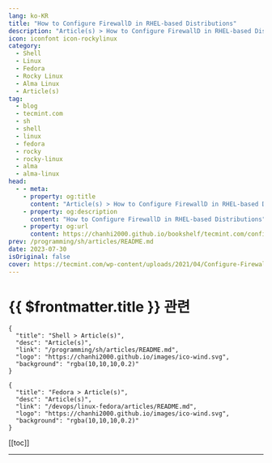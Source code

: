 ```yaml
---
lang: ko-KR
title: "How to Configure FirewallD in RHEL-based Distributions"
description: "Article(s) > How to Configure FirewallD in RHEL-based Distributions"
icon: iconfont icon-rockylinux
category: 
  - Shell
  - Linux
  - Fedora
  - Rocky Linux
  - Alma Linux
  - Article(s)
tag: 
  - blog
  - tecmint.com
  - sh
  - shell
  - linux
  - fedora
  - rocky
  - rocky-linux
  - alma
  - alma-linux
head:
  - - meta:
    - property: og:title
      content: "Article(s) > How to Configure FirewallD in RHEL-based Distributions"
    - property: og:description
      content: "How to Configure FirewallD in RHEL-based Distributions"
    - property: og:url
      content: https://chanhi2000.github.io/bookshelf/tecmint.com/configure-firewalld-rhel-rocky-almalinux.html
prev: /programming/sh/articles/README.md
date: 2023-07-30
isOriginal: false
cover: https://tecmint.com/wp-content/uploads/2021/04/Configure-FirewallD-in-RHEL-Rocky-AlmaLinux.png
---
```


# {{ $frontmatter.title }} 관련

```component VPCard
{
  "title": "Shell > Article(s)",
  "desc": "Article(s)",
  "link": "/programming/sh/articles/README.md",
  "logo": "https://chanhi2000.github.io/images/ico-wind.svg",
  "background": "rgba(10,10,10,0.2)"
}
```

```component VPCard
{
  "title": "Fedora > Article(s)",
  "desc": "Article(s)",
  "link": "/devops/linux-fedora/articles/README.md",
  "logo": "https://chanhi2000.github.io/images/ico-wind.svg",
  "background": "rgba(10,10,10,0.2)"
}
```

[[toc]]

---

<SiteInfo
  name="How to Configure FirewallD in RHEL-based Distributions"
  desc="In newer versions of RHEL-based distributions such as Fedora, Rocky Linux, CentOS Stream, AlmaLinux, and openSUSE - the iptables is being replaced by firewalld."
  url="https://tecmint.com/configure-firewalld-rhel-rocky-almalinux"
  logo="https://tecmint.com/wp-content/uploads/2020/07/favicon.ico"
  preview="https://tecmint.com/wp-content/uploads/2021/04/Configure-FirewallD-in-RHEL-Rocky-AlmaLinux.png"/>

<!-- TODO: 작성 -->
